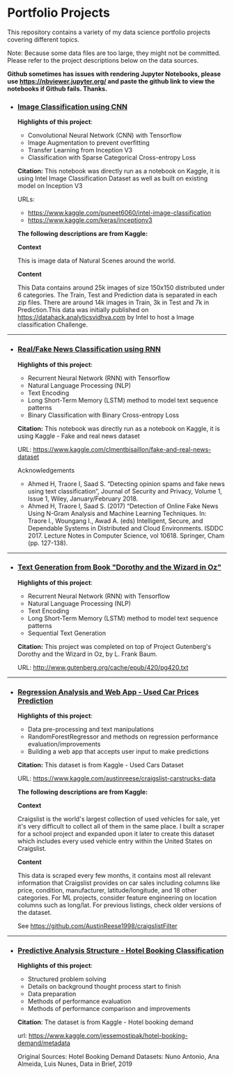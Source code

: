 # Portfolio Projects
This repository contains a variety of my data science portfolio projects covering different topics.

Note: Because some data files are too large, they might not be committed. Please refer to the project descriptions below on the data sources.

**Github sometimes has issues with rendering Jupyter Notebooks, please use https://nbviewer.jupyter.org/ and paste the github link to view the notebooks if Github fails. Thanks.**

- ### [Image Classification using CNN](https://github.com/tonyychen/Projects/blob/master/Portfolio%20Projects/CNN%20Classification.ipynb)

	**Highlights of this project**:
	- Convolutional Neural Network (CNN) with Tensorflow
	- Image Augmentation to prevent overfitting
	- Transfer Learning from Inception V3
	- Classification with Sparse Categorical Cross-entropy Loss

	**Citation:**
	This notebook was directly run as a notebook on Kaggle, it is using Intel Image Classification Dataset as well as built on existing model on Inception V3
	
	URLs:
	- https://www.kaggle.com/puneet6060/intel-image-classification
	- https://www.kaggle.com/keras/inceptionv3
	
	**The following descriptions are from Kaggle:**
	
	**Context**
	
	This is image data of Natural Scenes around the world.
	
	**Content**
	
	This Data contains around 25k images of size 150x150 distributed under 6 categories. The Train, Test and Prediction data is separated in each zip files. There are around 14k images in Train, 3k in Test and 7k in Prediction.This data was initially published on https://datahack.analyticsvidhya.com by Intel to host a Image classification Challenge.
	
	
---

- ### [Real/Fake News Classification using RNN](https://github.com/tonyychen/Projects/blob/master/Portfolio%20Projects/Anomaly%20Detection%20using%20RNN.ipynb)

	**Highlights of this project**:
	- Recurrent Neural Network (RNN) with Tensorflow
	- Natural Language Processing (NLP)
	- Text Encoding
	- Long Short-Term Memory (LSTM) method to model text sequence patterns
	- Binary Classification with Binary Cross-entropy Loss

	**Citation:**
	This notebook was directly run as a notebook on Kaggle, it is using Kaggle - Fake and real news dataset
	
	URL: https://www.kaggle.com/clmentbisaillon/fake-and-real-news-dataset
	
	Acknowledgements
	- Ahmed H, Traore I, Saad S. “Detecting opinion spams and fake news using text classification”, Journal of Security and Privacy, Volume 1, Issue 1, Wiley, January/February 2018.
	- Ahmed H, Traore I, Saad S. (2017) “Detection of Online Fake News Using N-Gram Analysis and Machine Learning Techniques. In: Traore I., Woungang I., Awad A. (eds) Intelligent, Secure, and Dependable Systems in Distributed and Cloud Environments. ISDDC 2017. Lecture Notes in Computer Science, vol 10618. Springer, Cham (pp. 127-138).

---

- ### [Text Generation from Book "Dorothy and the Wizard in Oz"](https://github.com/tonyychen/Projects/blob/master/Portfolio%20Projects/Text_Generation_with_RNN.ipynb)

	**Highlights of this project**:
	- Recurrent Neural Network (RNN) with Tensorflow
	- Natural Language Processing (NLP)
	- Text Encoding
	- Long Short-Term Memory (LSTM) method to model text sequence patterns
	- Sequential Text Generation

	**Citation:**
	This project was completed on top of Project Gutenberg's Dorothy and the Wizard in Oz, by L. Frank Baum.
	
	URL: http://www.gutenberg.org/cache/epub/420/pg420.txt
	
---

- ### [Regression Analysis and Web App - Used Car Prices Prediction](https://github.com/tonyychen/Projects/tree/master/Portfolio%20Projects/Regression%20Analysis%20and%20Web%20App%20-%20Used%20Car%20Prices%20Prediction)

	**Highlights of this project**:
	- Data pre-processing and text manipulations
	- RandomForestRegressor and methods on regression performance evaluation/improvements
	- Building a web app that accepts user input to make predictions
	
    
	**Citation:**
	This dataset is from Kaggle - Used Cars Dataset
	
	URL: https://www.kaggle.com/austinreese/craigslist-carstrucks-data
	
	**The following descriptions are from Kaggle:**
    	
	**Context**
	
	Craigslist is the world's largest collection of used vehicles for sale, yet it's very difficult to collect all of them in the same place. I built a scraper for a school project and expanded upon it later to create this dataset which includes every used vehicle entry within the United States on Craigslist.
	
	**Content**
	
	This data is scraped every few months, it contains most all relevant information that Craigslist provides on car sales including columns like price, condition, manufacturer, latitude/longitude, and 18 other categories. For ML projects, consider feature engineering on location columns such as long/lat. For previous listings, check older versions of the dataset.

	See https://github.com/AustinReese1998/craigslistFilter
    
---

- ### [Predictive Analysis Structure - Hotel Booking Classification](https://github.com/tonyychen/Projects/blob/master/Portfolio%20Projects/Predictive%20Analysis%20Structure%20-%20Hotel%20Booking%20Classification/Predictive%20Analysis%20Structure%20-%20Hotel%20Booking%20Classification.ipynb)

	**Highlights of this project**:
	- Structured problem solving
	- Details on background thought process start to finish
	- Data preparation
	- Methods of performance evaluation
	- Methods of performance comparison and improvements
    	
	**Citation**:
	The dataset is from Kaggle - Hotel booking demand
	
	url: https://www.kaggle.com/jessemostipak/hotel-booking-demand/metadata
	
	Original Sources: Hotel Booking Demand Datasets: Nuno Antonio, Ana Almeida, Luis Nunes, Data in Brief, 2019



		
		

